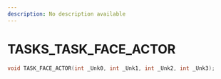 ```yaml
---
description: No description available 
---
```


# TASKS\_TASK_FACE_ACTOR

```cpp
void TASK_FACE_ACTOR(int _Unk0, int _Unk1, int _Unk2, int _Unk3);
```
